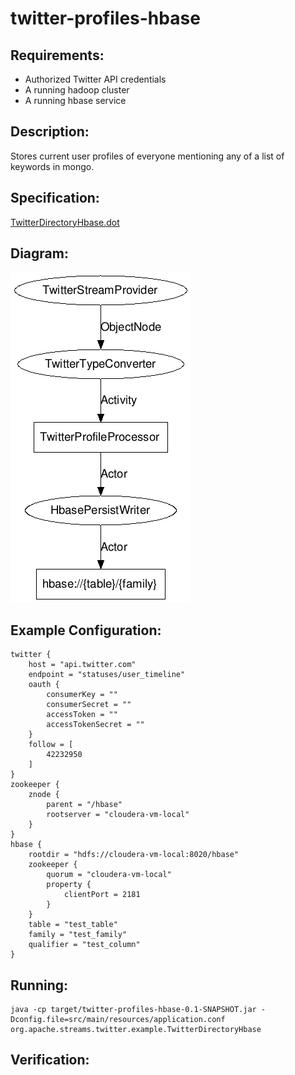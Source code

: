 twitter-profiles-hbase
==============================

Requirements:
-------------
 - Authorized Twitter API credentials
 - A running hadoop cluster
 - A running hbase service

Description:
------------
Stores current user profiles of everyone mentioning any of a list of keywords in mongo.

Specification:
-----------------

[TwitterDirectoryHbase.dot](src/main/resources/TwitterDirectoryHbase.dot "TwitterGardenhoseElasticsearch.dot" )

Diagram:
-----------------

![TwitterDirectoryHbase.png](./TwitterDirectoryHbase.png?raw=true)

Example Configuration:
----------------------

    twitter {
        host = "api.twitter.com"
        endpoint = "statuses/user_timeline"
        oauth {
            consumerKey = ""
            consumerSecret = ""
            accessToken = ""
            accessTokenSecret = ""
        }
        follow = [
            42232950
        ]
    }
    zookeeper {
        znode {
            parent = "/hbase"
            rootserver = "cloudera-vm-local"
        }
    }
    hbase {
        rootdir = "hdfs://cloudera-vm-local:8020/hbase"
        zookeeper {
            quorum = "cloudera-vm-local"
            property {
                clientPort = 2181
            }
        }
        table = "test_table"
        family = "test_family"
        qualifier = "test_column"
    }

Running:
--------

    java -cp target/twitter-profiles-hbase-0.1-SNAPSHOT.jar -Dconfig.file=src/main/resources/application.conf org.apache.streams.twitter.example.TwitterDirectoryHbase

Verification:
-------------
